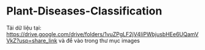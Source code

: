 # Plant-Diseases-Classification
Tải dữ liệu tại: https://drive.google.com/drive/folders/1vuZPgLF2jV4IiPWbjusbHEe6UQamVVkZ?usp=share_link và để vào trong thư mục images
